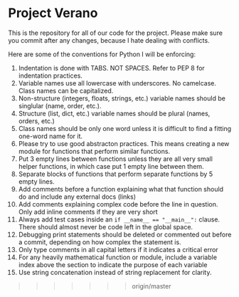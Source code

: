 
# Project Verano

This is the repository for all of our code for the project. Please make sure you commit after any changes, because I hate dealing with conflicts.

Here are some of the conventions for Python I will be enforcing:

1. Indentation is done with TABS. NOT SPACES. Refer to PEP 8 for indentation practices.
2. Variable names use all lowercase with underscores. No camelcase. Class names can be capitalized.
3. Non-structure (integers, floats, strings, etc.) variable names should be singlular (name, order, etc.).
4. Structure (list, dict, etc.) variable names should be plural (names, orders, etc.)
5. Class names should be only one word unless it is difficult to find a fitting one-word name for it.
6. Please try to use good abstracton practices. This means creating a new module for functions that perform similar functions.
7. Put 3 empty lines between functions unless they are all very small helper functions, in which case put 1 empty line between them.
8. Separate blocks of functions that perform separate functions by 5 empty lines.
9. Add comments before a function explaining what that function should do and include any external docs (links)
10. Add comments explaining complex code before the line in question. Only add inline comments if they are very short
11. Always add test cases inside an `if __name__ == "__main__":` clause. There should almost never be code left in the global space.
12. Debugging print statements should be deleted or commented out before a commit, depending on how complex the statement is.
13. Only type comments in all capital letters if it indicates a critical error
14. For any heavily mathematical function or module, include a variable index above the section to indicate the purpose of each variable
15. Use string concatenation instead of string replacement for clarity.
>>>>>>> origin/master
